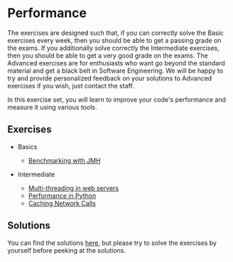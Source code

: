 # Performance

The exercises are designed such that, if you can correctly solve the Basic exercises every week, then you should be able to get a passing grade on the exams. If you additionally solve correctly the Intermediate exercises, then you should be able to get a very good grade on the exams. The Advanced exercises are for enthusiasts who want go beyond the standard material and get a black belt in Software Engineering. We will be happy to try and provide personalized feedback on your solutions to Advanced exercises if you wish, just contact the staff.

In this exercise set, you will learn to improve your code's performance and measure it using various tools. 

## Exercises

- Basics
  - [Benchmarking with JMH](jmh-benchmarking)

- Intermediate
  - [Multi-threading in web servers](multi-threaded-server)
  - [Performance in Python](python-performance)
  - [Caching Network Calls](net-caching)

## Solutions

You can find the solutions [here](solutions), but please try to solve the exercises by yourself before peeking at the solutions.
